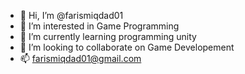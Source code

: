 - 👋 Hi, I’m @farismiqdad01
- 👀 I’m interested in Game Programming
- 🌱 I’m currently learning programming unity
- 💞️ I’m looking to collaborate on Game Developement
- 📫 farismiqdad01@gmail.com

